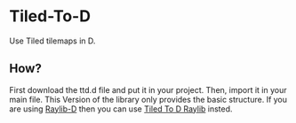 # Tiled-To-D
Use Tiled tilemaps in D.

## How?
First download the ttd.d file and put it in your project.
Then, import it in your main file.
This Version of the library only provides the basic structure.
If you are using [Raylib-D](https://github.com/schveiguy/raylib-d) then you can use [Tiled To D Raylib]() insted.
